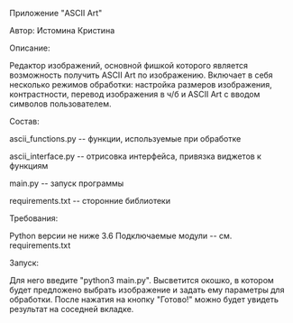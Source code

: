 Приложение "ASCII Art"


Автор: Истомина Кристина


Описание:

Редактор изображений, основной фишкой которого является возможность получить ASCII Art по изображению. Включает в себя несколько режимов обработки: настройка размеров изображения, контрастности, перевод изображения в ч/б и ASCII Art с вводом символов пользователем.


Состав:

ascii_functions.py -- функции, используемые при обработке

ascii_interface.py -- отрисовка интерфейса, привязка виджетов к функциям

main.py -- запуск программы

requirements.txt -- сторонние библиотеки


Требования:

Python версии не ниже 3.6
Подключаемые модули -- см. requirements.txt


Запуск:

Для него введите "python3 main.py". Высветится окошко, в котором будет предложено выбрать изображение и задать ему параметры для обработки. После нажатия на кнопку "Готово!" можно будет увидеть результат на соседней вкладке.
